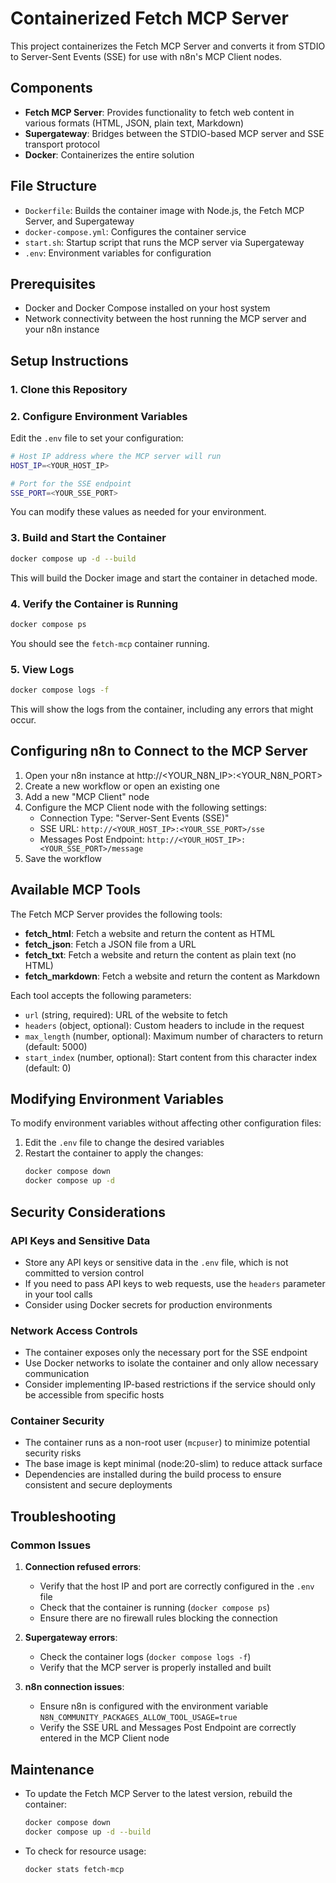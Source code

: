 # Containerized Fetch MCP Server

This project containerizes the Fetch MCP Server and converts it from STDIO to Server-Sent Events (SSE) for use with n8n's MCP Client nodes.

## Components

- **Fetch MCP Server**: Provides functionality to fetch web content in various formats (HTML, JSON, plain text, Markdown)
- **Supergateway**: Bridges between the STDIO-based MCP server and SSE transport protocol
- **Docker**: Containerizes the entire solution

## File Structure

- `Dockerfile`: Builds the container image with Node.js, the Fetch MCP Server, and Supergateway
- `docker-compose.yml`: Configures the container service
- `start.sh`: Startup script that runs the MCP server via Supergateway
- `.env`: Environment variables for configuration

## Prerequisites

- Docker and Docker Compose installed on your host system
- Network connectivity between the host running the MCP server and your n8n instance

## Setup Instructions

### 1. Clone this Repository

### 2. Configure Environment Variables

Edit the `.env` file to set your configuration:

```bash
# Host IP address where the MCP server will run
HOST_IP=<YOUR_HOST_IP>

# Port for the SSE endpoint
SSE_PORT=<YOUR_SSE_PORT>
```

You can modify these values as needed for your environment.

### 3. Build and Start the Container

```bash
docker compose up -d --build
```

This will build the Docker image and start the container in detached mode.

### 4. Verify the Container is Running

```bash
docker compose ps
```

You should see the `fetch-mcp` container running.

### 5. View Logs

```bash
docker compose logs -f
```

This will show the logs from the container, including any errors that might occur.

## Configuring n8n to Connect to the MCP Server

1. Open your n8n instance at http://<YOUR_N8N_IP>:<YOUR_N8N_PORT>
2. Create a new workflow or open an existing one
3. Add a new "MCP Client" node
4. Configure the MCP Client node with the following settings:
   - Connection Type: "Server-Sent Events (SSE)"
   - SSE URL: `http://<YOUR_HOST_IP>:<YOUR_SSE_PORT>/sse`
   - Messages Post Endpoint: `http://<YOUR_HOST_IP>:<YOUR_SSE_PORT>/message`
5. Save the workflow

## Available MCP Tools

The Fetch MCP Server provides the following tools:

- **fetch_html**: Fetch a website and return the content as HTML
- **fetch_json**: Fetch a JSON file from a URL
- **fetch_txt**: Fetch a website and return the content as plain text (no HTML)
- **fetch_markdown**: Fetch a website and return the content as Markdown

Each tool accepts the following parameters:
- `url` (string, required): URL of the website to fetch
- `headers` (object, optional): Custom headers to include in the request
- `max_length` (number, optional): Maximum number of characters to return (default: 5000)
- `start_index` (number, optional): Start content from this character index (default: 0)

## Modifying Environment Variables

To modify environment variables without affecting other configuration files:

1. Edit the `.env` file to change the desired variables
2. Restart the container to apply the changes:
   ```bash
   docker compose down
   docker compose up -d
   ```

## Security Considerations

### API Keys and Sensitive Data

- Store any API keys or sensitive data in the `.env` file, which is not committed to version control
- If you need to pass API keys to web requests, use the `headers` parameter in your tool calls
- Consider using Docker secrets for production environments

### Network Access Controls

- The container exposes only the necessary port for the SSE endpoint
- Use Docker networks to isolate the container and only allow necessary communication
- Consider implementing IP-based restrictions if the service should only be accessible from specific hosts

### Container Security

- The container runs as a non-root user (`mcpuser`) to minimize potential security risks
- The base image is kept minimal (node:20-slim) to reduce attack surface
- Dependencies are installed during the build process to ensure consistent and secure deployments

## Troubleshooting

### Common Issues

1. **Connection refused errors**:
   - Verify that the host IP and port are correctly configured in the `.env` file
   - Check that the container is running (`docker compose ps`)
   - Ensure there are no firewall rules blocking the connection

2. **Supergateway errors**:
   - Check the container logs (`docker compose logs -f`)
   - Verify that the MCP server is properly installed and built

3. **n8n connection issues**:
   - Ensure n8n is configured with the environment variable `N8N_COMMUNITY_PACKAGES_ALLOW_TOOL_USAGE=true`
   - Verify the SSE URL and Messages Post Endpoint are correctly entered in the MCP Client node

## Maintenance

- To update the Fetch MCP Server to the latest version, rebuild the container:
  ```bash
  docker compose down
  docker compose up -d --build
  ```

- To check for resource usage:
  ```bash
  docker stats fetch-mcp
  ```
